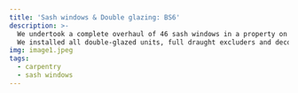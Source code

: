 ```yaml
---
title: 'Sash windows & Double glazing: BS6'
description: >-
  We undertook a complete overhaul of 46 sash windows in a property on the doorstep of Durdham Downs. The exterior of the windows were in desperate need of refurbishment and the only existing draught excluders were duct tape! One of the windows was rotten beyond repair.
  We installed all double-glazed units, full draught excluders and decorated each window, with new brass handles and latches, to closely match the existing furnishings throughout the property.
img: image1.jpeg
tags:
  - carpentry
  - sash windows
---
```

